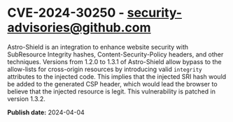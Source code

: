 # CVE-2024-30250 - security-advisories@github.com

Astro-Shield is an integration to enhance website security with SubResource Integrity hashes, Content-Security-Policy headers, and other techniques. Versions from 1.2.0 to 1.3.1 of Astro-Shield allow bypass to the allow-lists for cross-origin resources by introducing valid `integrity` attributes to the injected code. This implies that the injected SRI hash would be added to the generated CSP header, which would lead the browser to believe that the injected resource is legit. This vulnerability is patched in version 1.3.2.

**Publish date:** 2024-04-04
